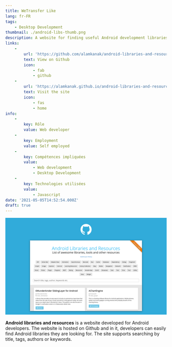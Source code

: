 ```yaml
---
title: WeTransfer Like
lang: fr-FR
tags:
    - Desktop Development
thumbnail: ./android-libs-thumb.png
description: A website for finding useful Android development libraries.
links:
    -
        url: 'https://github.com/alamkanak/android-libraries-and-resources'
        text: View on Github
        icon:
            - fab
            - github
    -
        url: 'https://alamkanak.github.io/android-libraries-and-resources'
        text: Visit the site
        icon:
            - fas
            - home
info:
    -
        key: Rôle
        value: Web developer
    -
        key: Employment
        value: Self employed
    -
        key: Compétences impliquées
        value:
            - Web development
            - Desktop Development
    -
        key: Technologies utilisées
        value:
            - Javascript
date: '2021-05-05T14:52:54.000Z'
draft: true
---
```

![An image](/android-libs.png)

**Android libraries and resources** is a website developed for Android developers. The website is hosted on Github and in it, developers can easily find Android libraries they are looking for. The site supports searching by title, tags, authors or keywords.
